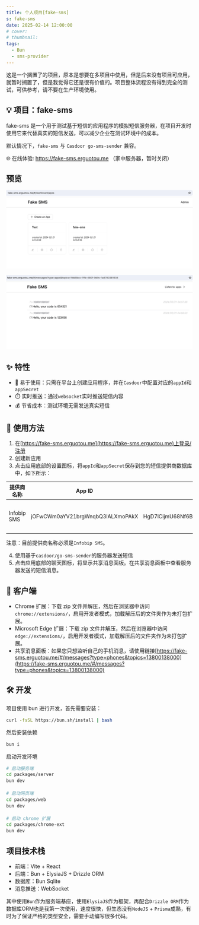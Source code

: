 ```yaml
---
title: 个人项目[fake-sms]
s: fake-sms
date: 2025-02-14 12:00:00
# cover:
# thumbnail:
tags:
  - Bun
  - sms-provider
---
```


这是一个搁置了的项目，原本是想要在多项目中使用，但是后来没有项目可应用，就暂时搁置了，但是我觉得它还是很有价值的。项目整体流程没有得到完全的测试，可供参考，请不要在生产环境使用。

## 💡 项目：fake-sms

fake-sms 是一个用于测试基于短信的应用程序的模拟短信服务器，在项目开发时使用它来代替真实的短信发送，可以减少企业在测试环境中的成本。

默认情况下，`fake-sms` 与 `Casdoor go-sms-sender` 兼容。

🌐 在线体验: https://fake-sms.erguotou.me （家中服务器，暂时关闭）

## 预览

![preview](https://github.com/erguotou520/fake-sms/blob/main/assets/screen1.png?raw=true)

![preview](https://github.com/erguotou520/fake-sms/blob/main/assets/notifications.png?raw=true)

<!-- more -->

## ✨ 特性

- 🚀 易于使用：只需在平台上创建应用程序，并在`Casdoor`中配置对应的`appId`和`appSecret`
- ⏱️ 实时推送：通过`websocket`实时推送短信内容
- 💰 节省成本：测试环境无需发送真实短信

## 🎯 使用方法

1. 在[https://fake-sms.erguotou.me](https://fake-sms.erguotou.me)上登录/注册
2. 创建新应用
3. 点击应用底部的设置图标，将`appId`和`appSecret`保存到您的短信提供商数据库中，如下所示：

| 提供商名称 | App ID | App Secret | 模板 |
|------------|---------|------------|------|
| Infobip SMS | jOFwCWm0aYV21brgWnqbQ3lALXmoPAkX | HgD7lCijmU68Nf6BDL3TNSwA27FQdf1JTxR40K0Gz07OmfuaxlcwZTX4R5PDJOzz | Hello, your code is {code} |

注意：目前提供商名称必须是`Infobip SMS`。

4. 使用基于`casdoor/go-sms-sender`的服务器发送短信
5. 点击应用底部的聊天图标，将显示共享消息面板。在共享消息面板中查看服务器发送的短信消息。

## 📱 客户端

- Chrome 扩展：下载 zip 文件并解压，然后在浏览器中访问`chrome://extensions/`，启用开发者模式，加载解压后的文件夹作为未打包扩展。
- Microsoft Edge 扩展：下载 zip 文件并解压，然后在浏览器中访问`edge://extensions/`，启用开发者模式，加载解压后的文件夹作为未打包扩展。
- 共享消息面板：如果您只想监听自己的手机消息，请使用链接[https://fake-sms.erguotou.me/#/messages?type=phones&topics=13800138000](https://fake-sms.erguotou.me/#/messages?type=phones&topics=13800138000)

## 🛠️ 开发

项目使用 bun 进行开发，首先需要安装：

```bash
curl -fsSL https://bun.sh/install | bash
```

然后安装依赖

```bash
bun i
```

启动开发环境

```bash
# 启动服务端
cd packages/server
bun dev

# 启动网页端
cd packages/web
bun dev

# 启动 chrome 扩展
cd packages/chrome-ext
bun dev
```

## 项目技术栈

- 前端：Vite + React
- 后端：Bun + ElysiaJS + Drizzle ORM
- 数据库：Bun Sqlite
- 消息推送：WebSocket

其中使用`Bun`作为服务端基座，使用`ElysiaJS`作为框架，再配合`Drizzle ORM`作为数据库ORM也是我第一次使用，速度很快，但生态没有`NodeJS` + `Prisma`成熟，有时为了保证严格的类型安全，需要手动编写很多代码。
